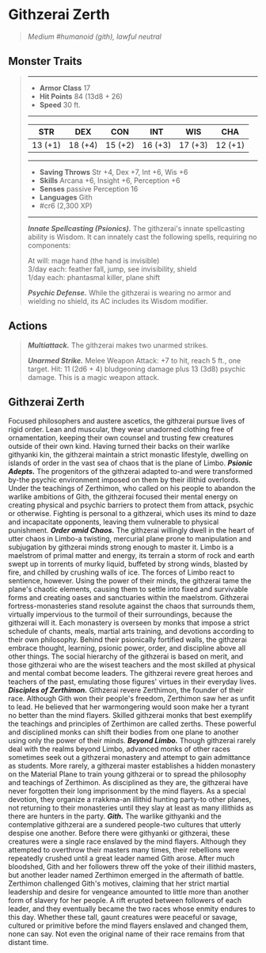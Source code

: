 # Githzerai Zerth
>*Medium #humanoid (gith), lawful neutral*
## Monster Traits
>___
>- **Armor Class** 17
>- **Hit Points** 84 (13d8 + 26)
>- **Speed** 30 ft.
>___
>|STR|DEX|CON|INT|WIS|CHA|
>|:---:|:---:|:---:|:---:|:---:|:---:|
>|13 (+1)|18 (+4)|15 (+2)|16 (+3)|17 (+3)|12 (+1)|
>___
>- **Saving Throws** Str +4, Dex +7, Int +6, Wis +6
>- **Skills** Arcana +6, Insight +6, Perception +6
>- **Senses** passive Perception 16
>- **Languages** Gith
>- #cr6 (2,300 XP)
>___
>***Innate Spellcasting (Psionics).*** The githzerai's innate spellcasting ability is Wisdom. It can innately cast the following spells, requiring no components:  
>
>At will: mage hand (the hand is invisible)  
>3/day each: feather fall, jump, see invisibility, shield  
>1/day each: phantasmal killer, plane shift  
>
>
>***Psychic Defense.*** While the githzerai is wearing no armor and wielding no shield, its AC includes its Wisdom modifier.  
>
## Actions
>***Multiattack.*** The githzerai makes two unarmed strikes.  
>
>***Unarmed Strike.*** Melee Weapon Attack: +7 to hit, reach 5 ft., one target. Hit: 11 (2d6 + 4) bludgeoning damage plus 13 (3d8) psychic damage. This is a magic weapon attack.
## Githzerai Zerth
Focused philosophers and austere ascetics, the githzerai pursue lives of rigid order. Lean and muscular, they wear unadorned clothing free of ornamentation, keeping their own counsel and trusting few creatures outside of their own kind. Having turned their backs on their warlike githyanki kin, the githzerai maintain a strict monastic lifestyle, dwelling on islands of order in the vast sea of chaos that is the plane of Limbo.
***Psionic Adepts.*** The progenitors of the githzerai adapted to-and were transformed by-the psychic environment imposed on them by their illithid overlords. Under the teachings of Zerthimon, who called on his people to abandon the warlike ambitions of Gith, the githzerai focused their mental energy on creating physical and psychic barriers to protect them from attack, psychic or otherwise. Fighting is personal to a githzerai, which uses its mind to daze and incapacitate opponents, leaving them vulnerable to physical punishment.
***Order amid Chaos.*** The githzerai willingly dwell in the heart of utter chaos in Limbo-a twisting, mercurial plane prone to manipulation and subjugation by githzerai minds strong enough to master it. Limbo is a maelstrom of primal matter and energy, its terrain a storm of rock and earth swept up in torrents of murky liquid, buffeted by strong winds, blasted by fire, and chilled by crushing walls of ice.
The forces of Limbo react to sentience, however. Using the power of their minds, the githzerai tame the plane's chaotic elements, causing them to settle into fixed and survivable forms and creating oases and sanctuaries within the maelstrom.
Githzerai fortress-monasteries stand resolute against the chaos that surrounds them, virtually impervious to the turmoil of their surroundings, because the githzerai will it. Each monastery is overseen by monks that impose a strict schedule of chants, meals, martial arts training, and devotions according to their own philosophy. Behind their psionically fortified walls, the githzerai embrace thought, learning, psionic power, order, and discipline above all other things.
The social hierarchy of the githzerai is based on merit, and those githzerai who are the wisest teachers and the most skilled at physical and mental combat become leaders. The githzerai revere great heroes and teachers of the past, emulating those figures' virtues in their everyday lives.
***Disciples of Zerthimon.*** Githzerai revere Zerthimon, the founder of their race. Although Gith won their people's freedom, Zerthimon saw her as unfit to lead. He believed that her warmongering would soon make her a tyrant no better than the mind flayers.
Skilled githzerai monks that best exemplify the teachings and principles of Zerthimon are called zerths.
These powerful and disciplined monks can shift their bodies from one plane to another using only the power of their minds.
***Beyond Limbo.*** Though githzerai rarely deal with the realms beyond Limbo, advanced monks of other races sometimes seek out a githzerai monastery and attempt to gain admittance as students. More rarely, a githzerai master establishes a hidden monastery on the Material Plane to train young githzerai or to spread the philosophy and teachings of Zerthimon.
As disciplined as they are, the githzerai have never forgotten their long imprisonment by the mind flayers.
As a special devotion, they organize a rrakkma-an illithid hunting party-to other planes, not returning to their monasteries until they slay at least as many illithids as there are hunters in the party.
***Gith.*** The warlike githyanki and the contemplative githzerai are a sundered people-two cultures that utterly despise one another. Before there were githyanki or githzerai, these creatures were a single race enslaved by the mind flayers. Although they attempted to overthrow their masters many times, their rebellions were repeatedly crushed until a great leader named Gith arose.
After much bloodshed, Gith and her followers threw off the yoke of their illithid masters, but another leader named Zerthimon emerged in the aftermath of battle.
Zerthimon challenged Gith's motives, claiming that her strict martial leadership and desire for vengeance amounted to little more than another form of slavery for her people. A rift erupted between followers of each leader, and they eventually became the two races whose enmity endures to this day.
Whether these tall, gaunt creatures were peaceful or savage, cultured or primitive before the mind flayers enslaved and changed them, none can say. Not even the original name of their race remains from that distant time.